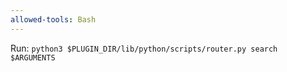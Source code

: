 ```yaml
---
allowed-tools: Bash
---
```


Run: `python3 $PLUGIN_DIR/lib/python/scripts/router.py search $ARGUMENTS`
